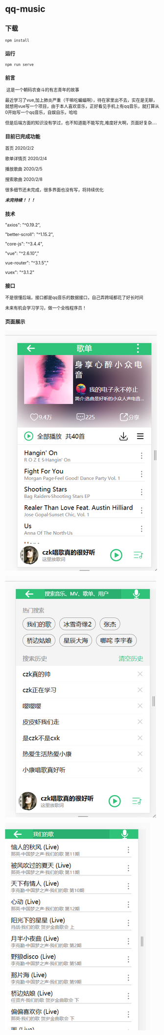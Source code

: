 # qq-music

## 下载

```
npm install
```

### 运行

```
npm run serve
```



### 前言

​	这是一个朝码农奋斗的有志青年的故事

​	最近学习了vue,加上肺炎严重（干嘛吃蝙蝠啊），待在家里出不去，实在是无聊，就想用vue写一个项目，由于本人喜欢音乐，正好看见手机上有qq音乐，就打算从0开始写一个qq音乐，自娱自乐，哈哈

​	但是后端方面的知识没有学过，也不知道能不能写完,难度好大啊，页面好复杂....



### 目前已完成功能

首页     				2020/2/2

歌单详情页         2020/2/4

播放歌曲             2020/2/5

搜索歌曲             2020/2/8



很多细节还未完成，很多界面也没有写，将持续优化



***未完待续！！！***



### 技术

"axios": "^0.19.2",

"better-scroll": "^1.15.2",

"core-js": "^3.4.4",

"vue": "^2.6.10","

vue-router": "^3.1.5","

vuex": "^3.1.2"

### 接口

不是很懂后端，接口都是qq音乐的数据接口，自己弄跨域都花了好长时间

未来有机会学习学习，做一个全栈程序员！

### 页面展示



![image-20200208192021771](./README/image-20200208192021771.png)

![image-20200208192035723](./README/image-20200208192035723.png)

![image-20200208192052098](./README/image-20200208192052098.png)